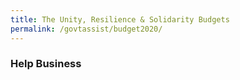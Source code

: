 ```yaml
---
title: The Unity, Resilience & Solidarity Budgets 
permalink: /govtassist/budget2020/
---
```


### **Help Business**